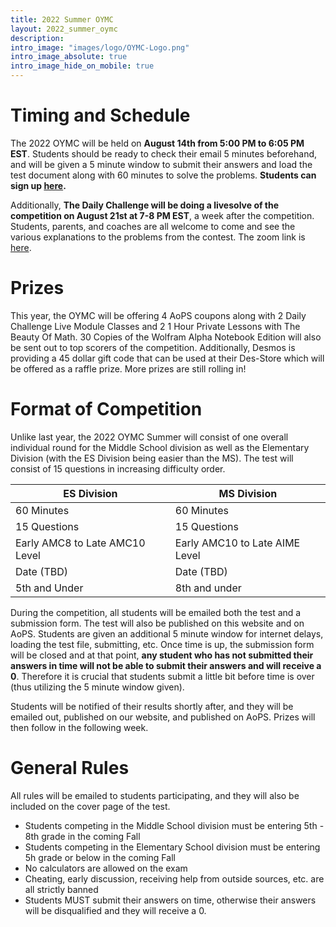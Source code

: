 ```yaml
---
title: 2022 Summer OYMC
layout: 2022_summer_oymc
description: 
intro_image: "images/logo/OYMC-Logo.png"
intro_image_absolute: true
intro_image_hide_on_mobile: true
---
```


# Timing and Schedule

The 2022 OYMC will be held on **August 14th from 5:00 PM to 6:05 PM EST**. Students should be ready to check their email 5 minutes beforehand, and will be given a 5 minute window to submit their answers and load the test document along with 60 minutes to solve the problems. **Students can sign up [here](https://forms.gle/cDFyqnZ4pnLP1Vtt9).**

Additionally, **The Daily Challenge will be doing a livesolve of the competition on August 21st at 7-8 PM EST**, a week after the competition. Students, parents, and coaches are all welcome to come and see the various explanations to the problems from the contest. The zoom link is [here](https://us06web.zoom.us/meeting/register/tZ0lcu-qpjwvE9CsLkIfMc5liKiin_kV1lrG). 

# Prizes

This year, the OYMC will be offering 4 AoPS coupons along with 2 Daily Challenge Live Module Classes and 2 1 Hour Private Lessons with The Beauty Of Math. 30 Copies of the Wolfram Alpha Notebook Edition will also be sent out to top scorers of the competition. Additionally, Desmos is providing a 45 dollar gift code that can be used at their Des-Store which will be offered as a raffle prize. More prizes are still rolling in!


# Format of Competition

Unlike last year, the 2022 OYMC Summer will consist of one overall individual round for the Middle School division as well as the Elementary Division (with the ES Division being easier than the MS). The test will consist of 15 questions in increasing difficulty order. 

| ES Division | MS Division |
| ------------------- | ----------------- |
| 60 Minutes | 60 Minutes |
| 15 Questions | 15 Questions |
| Early AMC8 to Late AMC10 Level| Early AMC10 to Late AIME Level |
| Date (TBD) | Date (TBD) |
| 5th and Under | 8th and under |


During the competition, all students will be emailed both the test and a submission form. The test will also be published on this website and on AoPS. Students are given an additional 5 minute window for internet delays, loading the test file, submitting, etc. Once time is up, the submission form will be closed and at that point, **any student who has not submitted their answers in time will not be able to submit their answers and will receive a 0**. Therefore it is crucial that students submit a little bit before time is over (thus utilizing the 5 minute window given).

Students will be notified of their results shortly after, and they will be emailed out, published on our website, and published on AoPS. Prizes will then follow in the following week. 

# General Rules

All rules will be emailed to students participating, and they will also be included on the cover page of the test. 

- Students competing in the Middle School division must be entering 5th - 8th grade in the coming Fall
- Students competing in the Elementary School division must be entering 5h grade or below in the coming Fall
- No calculators are allowed on the exam
- Cheating, early discussion, receiving help from outside sources, etc. are all strictly banned
- Students MUST submit their answers on time, otherwise their answers will be disqualified and they will receive a 0.


